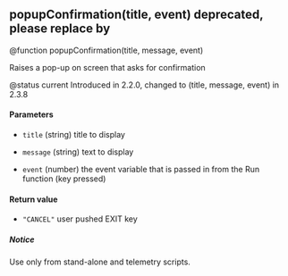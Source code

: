 <!-- This file was generated by the script. Do not edit it, any changes will be lost! -->

## popupConfirmation(title, event) deprecated, please replace by
@function popupConfirmation(title, message, event)



Raises a pop-up on screen that asks for confirmation

@status current Introduced in 2.2.0, changed to (title, message, event) in 2.3.8


#### Parameters

* `title` (string) title to display

* `message` (string) text to display

* `event` (number) the event variable that is passed in from the
Run function (key pressed)



#### Return value

* `"CANCEL"` user pushed EXIT key



##### Notice
Use only from stand-alone and telemetry scripts.


